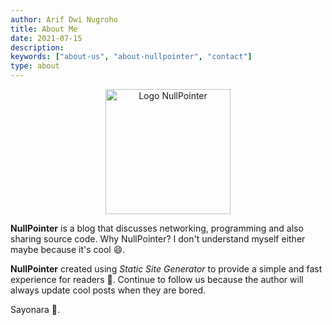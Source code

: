```yaml
---
author: Arif Dwi Nugroho
title: About Me
date: 2021-07-15
description:
keywords: ["about-us", "about-nullpointer", "contact"]
type: about
---
```


<center><img src="https://blogger.googleusercontent.com/img/a/AVvXsEjJ88yn5WXCxtwmB3Y22WbINzSBFyPeZIwmgmFasXxfkmSUWfJQ9gC-sVwnQOfXKoRLzJxRwyKzteXwavLCkL6pLzqZHoZz_Nsrr57xecBAJC6fNY2GxHlvCfk-h-O-kTsH9aU7BbbaaS0eysi6GmB1Vkj8UFqb_XG-5NELZ2DGXOoKs26358u-sDf0=s320" style = "width: 200px; height: 200px;" alt="Logo NullPointer"></center>

**NullPointer** is a blog that discusses networking, programming and also sharing source code. Why NullPointer? I don't understand myself either maybe because it's cool 😄.

**NullPointer** created using _Static Site Generator_ to provide a simple and fast experience for readers 🙌. Continue to follow us because the author will always update cool posts when they are bored.

Sayonara 👋.